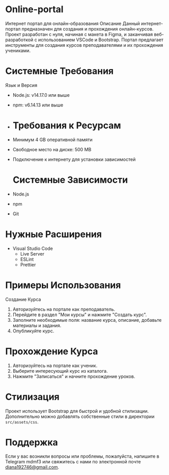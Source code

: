 # Online-portal
Интернет портал для онлайн-образования
      Описание
  Данный интернет-портал предназначен для создания и прохождения онлайн-курсов. Проект разработан с нуля, начиная с макета в Figma, и заканчивая веб-разработкой с использованием VSCode и Bootstrap. Портал предлагает  инструменты для создания курсов преподавателями и их прохождения учениками.

  # Системные Требования
   Язык и Версия
- Node.js: v14.17.0 или выше
- npm: v6.14.13 или выше
- 
  # Требования к Ресурсам
- Минимум 4 GB оперативной памяти
- Свободное место на диске: 500 MB
- Подключение к интернету для установки зависимостей

  # Системные Зависимости
- Node.js
- npm
- Git

# Нужные Расширения
- Visual Studio Code
  - Live Server
  - ESLint
  - Prettier

# Примеры Использования

   Создание Курса
1. Авторизуйтесь на портале как преподаватель.
2. Перейдите в раздел "Мои курсы" и нажмите "Создать курс".
3. Заполните необходимые поля: название курса, описание, добавьте материалы и задания.
4. Опубликуйте курс.

  # Прохождение Курса

1. Авторизуйтесь на портале как ученик.
2. Выберите интересующий курс из каталога.
3. Нажмите "Записаться" и начните прохождение уроков.

  # Стилизация

Проект использует Bootstrap для быстрой и удобной стилизации. Дополнительно можно добавлять собственные стили в директории `src/assets/css`.

  # Поддержка

Если у вас возникли вопросы или проблемы, пожалуйста, напишите в Telegram mdmf3 или свяжитесь с нами по электронной почте diana192746@gmail.com.
